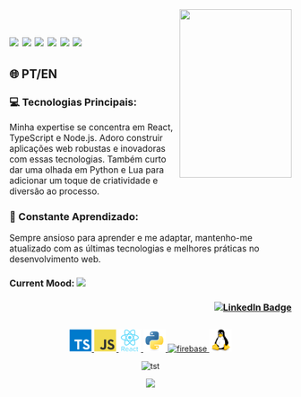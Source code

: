 <div>
  <img align="right" img src="https://i.pinimg.com/564x/81/e4/ba/81e4ba379c5993457c32f413c29b7ca9.jpg" width="200" height="300">
  
</div>
<h1><img src="https://88by31.neocities.org/misc/iwishicouldgobackintime.gif">
  <img src="https://88by31.neocities.org/misc/2020SUCKS.png">
  <img src="https://88by31.neocities.org/misc/education.png">
  <img src="https://88by31.neocities.org/web/dumbass.gif">
  <img src="https://88by31.neocities.org/web/hicolor.gif">
  <img src="https://88by31.neocities.org/music/plasticlove.png">
  </h2>
<h2>🌐 PT/EN </h2>
<div style="font-size: 1.1em;">
  <h3>💻 Tecnologias Principais:</h3>
Minha expertise se concentra em React, TypeScript e Node.js. Adoro construir aplicações web robustas e inovadoras com essas tecnologias. Também curto dar uma olhada em Python e Lua para adicionar um toque de criatividade e diversão ao processo.
</div>
<div style="font-size: 1.1em;">
  <h3>🚀 Constante Aprendizado:</h3> Sempre ansioso para aprender e me adaptar, mantenho-me atualizado com as últimas tecnologias e melhores práticas no desenvolvimento web.
</div>


  
<p align="right">
<h3>Current Mood:  <img height="20" src="https://moods.imood.com/display/uname-cinderpeach/bg-fdaebf/imood.gif" /> <h3/>
</p>
<p align="right">
<a align="right" href="https://www.linkedin.com/in/daniel-kondlatsch/">
    <img src="https://img.shields.io/badge/LinkedIn-blue?style=for-the-badge&logo=linkedin&logoColor=white" alt="LinkedIn Badge"/>
  </a>
  </p>


##




##


<p align="center"> <a href="https://www.typescriptlang.org/" target="_blank" rel="noreferrer"> <img src="https://raw.githubusercontent.com/devicons/devicon/master/icons/typescript/typescript-original.svg" alt="typescript" width="40" height="40"/> </a> <a href="https://developer.mozilla.org/en-US/docs/Web/JavaScript" target="_blank" rel="noreferrer"> <img src="https://raw.githubusercontent.com/devicons/devicon/master/icons/javascript/javascript-original.svg" alt="javascript" width="40" height="40"/> </a> <a href="https://reactjs.org/" target="_blank" rel="noreferrer"> <img src="https://raw.githubusercontent.com/devicons/devicon/master/icons/react/react-original-wordmark.svg" alt="react" width="40" height="40"/> </a> <a href="https://www.python.org" target="_blank" rel="noreferrer"> <img src="https://raw.githubusercontent.com/devicons/devicon/master/icons/python/python-original.svg" alt="python" width="40" height="40"/> </a> <a href="https://firebase.google.com/" target="_blank" rel="noreferrer"> <img src="https://www.vectorlogo.zone/logos/firebase/firebase-icon.svg" alt="firebase" width="40" height="40"/> </a> <a href="https://www.linux.org/" target="_blank" rel="noreferrer"> <img src="https://raw.githubusercontent.com/devicons/devicon/master/icons/linux/linux-original.svg" alt="linux" width="40" height="40"/> </a> </p>

<p align="center">
<img height="65" src="https://i.imgur.com/GQRcK5r.jpg"
alt="tst" />
<p/>
<p align="center">
<img src="https://i.imgur.com/0S71XeR.gif" />
<p/>

